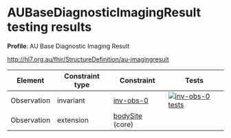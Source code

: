 # AUBaseDiagnosticImagingResult testing results

**Profile**: AU Base Diagnostic Imaging Result

http://hl7.org.au/fhir/StructureDefinition/au-imagingresult

|Element|Constraint type|Constraint|Tests|
| ------|---------------|----------|-----|
|Observation|invariant|[inv-obs-0](https://build.fhir.org/ig/hl7au/au-fhir-base/StructureDefinition-au-imagingresult-definitions.html#Observation)|[![inv-obs-0 tests](https://github.com/robstwd/au-fhir-base-test-cases/actions/workflows/AUBaseDiagnosticImagingResult-validation-inv-obs-0.yml/badge.svg)](https://github.com/robstwd/au-fhir-base-test-cases/actions/workflows/AUBaseDiagnosticImagingResult-validation-inv-obs-0.yml)|
|Observation|extension|[bodySite](http://hl7.org/fhir/StructureDefinition/bodySite) (core)| |
